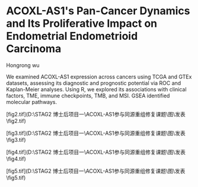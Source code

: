 # **ACOXL-AS1's Pan-Cancer Dynamics and Its Proliferative Impact on Endometrial Endometrioid Carcinoma**

Hongrong wu

We examined ACOXL-AS1 expression across cancers using TCGA and GTEx datasets, assessing its diagnostic and prognostic potential via ROC and Kaplan-Meier analyses. Using R, we explored its associations with clinical factors, TME, immune checkpoints, TMB, and MSI. GSEA identified molecular pathways.



 [fig2.tif](D:\STAG2 博士后项目一\ACOXL-AS1参与同源重组修复课题\图\发表\fig2.tif) 

 [fig3.tif](D:\STAG2 博士后项目一\ACOXL-AS1参与同源重组修复课题\图\发表\fig3.tif) 

 [fig4.tif](D:\STAG2 博士后项目一\ACOXL-AS1参与同源重组修复课题\图\发表\fig4.tif) 

 [fig5.tif](D:\STAG2 博士后项目一\ACOXL-AS1参与同源重组修复课题\图\发表\fig5.tif)